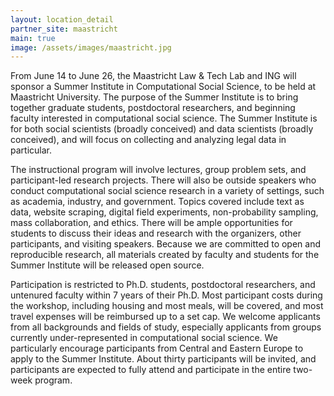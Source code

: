 ```yaml
---
layout: location_detail
partner_site: maastricht
main: true
image: /assets/images/maastricht.jpg
---
```


From June 14 to June 26, the Maastricht Law & Tech Lab and ING will sponsor a Summer Institute in Computational Social Science, to be held at Maastricht University. The purpose of the Summer Institute is to bring together graduate students, postdoctoral researchers, and beginning faculty interested in computational social science. The Summer Institute is for both social scientists (broadly conceived) and data scientists (broadly conceived), and will focus on collecting and analyzing legal data in particular.

The instructional program will involve lectures, group problem sets, and participant-led research projects. There will also be outside speakers who conduct computational social science research in a variety of settings, such as academia, industry, and government. Topics covered include text as data, website scraping, digital field experiments, non-probability sampling, mass collaboration, and ethics. There will be ample opportunities for students to discuss their ideas and research with the organizers, other participants, and visiting speakers. Because we are committed to open and reproducible research, all materials created by faculty and students for the Summer Institute will be released open source.

Participation is restricted to Ph.D. students, postdoctoral researchers, and untenured faculty within 7 years of their Ph.D. Most participant costs during the workshop, including housing and most meals, will be covered, and most travel expenses will be reimbursed up to a set cap. We welcome applicants from all backgrounds and fields of study, especially applicants from groups currently under-represented in computational social science. We particularly encourage participants from Central and Eastern Europe to apply to the Summer Institute. About thirty participants will be invited, and participants are expected to fully attend and participate in the entire two-week program.


